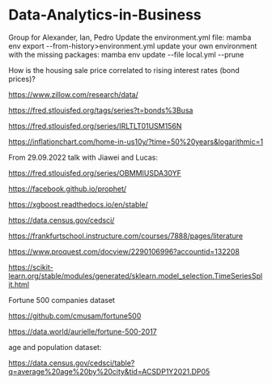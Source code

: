 # Data-Analytics-in-Business
Group for Alexander, Ian, Pedro
Update the environment.yml file: mamba env export --from-history>environment.yml
update your own environment with the missing packages: mamba env update --file local.yml --prune



How is the housing sale price correlated to rising interest rates (bond prices)?


https://www.zillow.com/research/data/

https://fred.stlouisfed.org/tags/series?t=bonds%3Busa

https://fred.stlouisfed.org/series/IRLTLT01USM156N


https://inflationchart.com/home-in-us10y/?time=50%20years&logarithmic=1


From 29.09.2022 talk with Jiawei and Lucas:

  https://fred.stlouisfed.org/series/OBMMIUSDA30YF
  
  https://facebook.github.io/prophet/
  
  https://xgboost.readthedocs.io/en/stable/
  
  https://data.census.gov/cedsci/
  
  https://frankfurtschool.instructure.com/courses/7888/pages/literature
  
  https://www.proquest.com/docview/2290106996?accountid=132208
  
  https://scikit-learn.org/stable/modules/generated/sklearn.model_selection.TimeSeriesSplit.html

Fortune 500 companies dataset 

https://github.com/cmusam/fortune500

https://data.world/aurielle/fortune-500-2017

age and population dataset:

https://data.census.gov/cedsci/table?q=average%20age%20by%20city&tid=ACSDP1Y2021.DP05
